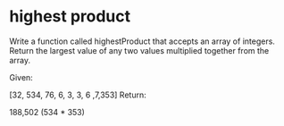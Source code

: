 # highest product

Write a function called highestProduct that accepts an array of integers. Return the largest value of any two values multiplied together from the array.

Given:

[32, 534, 76, 6, 3, 3, 6 ,7,353]
Return:

188,502 (534 * 353)